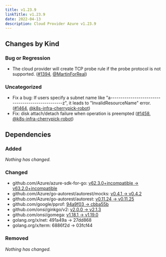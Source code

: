 ```yaml
---
title: v1.23.9
linkTitle: v1.23.9
date: 2022-04-13
description: Cloud Provider Azure v1.23.9
---
```



## Changes by Kind

### Bug or Regression

- The cloud provider will create TCP probe rule if the probe protocol is not supported. ([#1394](https://github.com/kubernetes-sigs/cloud-provider-azure/pull/1394), [@MartinForReal](https://github.com/MartinForReal))

### Uncategorized

- Fix a bug: If users specify a subnet name like "a--------------------------------------------------z", it leads to "InvalidResourceName" error. ([#1464](https://github.com/kubernetes-sigs/cloud-provider-azure/pull/1464), [@k8s-infra-cherrypick-robot](https://github.com/k8s-infra-cherrypick-robot))
- Fix: disk attach/detach failure when operation is preempted ([#1458](https://github.com/kubernetes-sigs/cloud-provider-azure/pull/1458), [@k8s-infra-cherrypick-robot](https://github.com/k8s-infra-cherrypick-robot))

## Dependencies

### Added
_Nothing has changed._

### Changed
- github.com/Azure/azure-sdk-for-go: [v62.3.0+incompatible → v63.2.0+incompatible](https://github.com/Azure/azure-sdk-for-go/compare/v62.3.0...v63.2.0)
- github.com/Azure/go-autorest/autorest/mocks: [v0.4.1 → v0.4.2](https://github.com/Azure/go-autorest/autorest/mocks/compare/v0.4.1...v0.4.2)
- github.com/Azure/go-autorest/autorest: [v0.11.24 → v0.11.25](https://github.com/Azure/go-autorest/autorest/compare/v0.11.24...v0.11.25)
- github.com/google/pprof: [94a9f03 → cbba55b](https://github.com/google/pprof/compare/94a9f03...cbba55b)
- github.com/onsi/ginkgo/v2: [v2.0.0 → v2.1.3](https://github.com/onsi/ginkgo/v2/compare/v2.0.0...v2.1.3)
- github.com/onsi/gomega: [v1.18.1 → v1.19.0](https://github.com/onsi/gomega/compare/v1.18.1...v1.19.0)
- golang.org/x/net: 491a49a → 27dd868
- golang.org/x/term: 6886f2d → 03fcf44

### Removed
_Nothing has changed._
